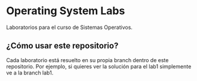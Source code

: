 # Operating System Labs

Laboratorios para el curso de Sistemas Operativos.

## ¿Cómo usar este repositorio?

Cada laboratorio está resuelto en su propia branch dentro de este repositorio.
Por ejemplo, si quieres ver la solución para el lab1 simplemente ve a la branch lab1.
